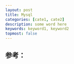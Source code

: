 ```yaml
---
layout: post
title: Mysql
categories: [cate1, cate2]
description: some word here
keywords: keyword1, keyword2
topmost: false
---
```











## 参考：

